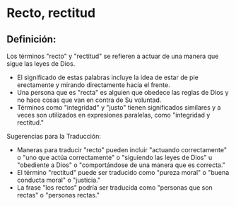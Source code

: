 # Recto, rectitud

## Definición: 

Los términos "recto" y "rectitud" se refieren a actuar de una manera que sigue las leyes de Dios.

* El significado de estas palabras incluye la idea de estar de pie erectamente y mirando directamente hacia el frente.
* Una persona que es "recta" es alguien que obedece las reglas de Dios y no hace cosas que van en contra de Su voluntad.
* Términos como "integridad" y "justo" tienen significados similares y a veces son utilizados en expresiones paralelas, como "integridad y rectitud."

Sugerencias para la Traducción:

* Maneras para traducir "recto" pueden incluir "actuando correctamente" o "uno que actúa correctamente" o "siguiendo las leyes de Dios" u "obediente a Dios" o "comportándose de una manera que es correcta."
* El término "rectitud" puede ser traducido como "pureza moral" o "buena conducta moral" o "justicia."
* La frase "los rectos" podría ser traducida como "personas que son rectas" o "personas rectas."

